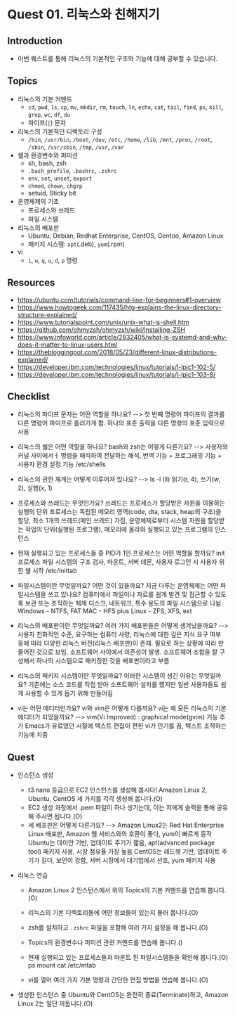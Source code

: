 # Quest 01. 리눅스와 친해지기

## Introduction
* 이번 퀘스트를 통해 리눅스의 기본적인 구조와 기능에 대해 공부할 수 있습니다.

## Topics
* 리눅스의 기본 커맨드
  * `cd`, `pwd`, `ls`, `cp`, `mv`, `mkdir`, `rm`, `touch`, `ln`, `echo`, `cat`, `tail`, `find`, `ps`, `kill`, `grep`, `wc`, `df`, `du`
  * 파이프(`|`) 문자
* 리눅스의 기본적인 디렉토리 구성
  * `/bin`, `/usr/bin`, `/boot`, `/dev`, `/etc`, `/home`, `/lib`, `/mnt`, `/proc`, `/root`, `/sbin`, `/usr/sbin`, `/tmp`, `/usr`, `/var`
* 쉘과 환경변수와 퍼미션
  * sh, bash, zsh
  * `.bash_profile`, `.bashrc`, `.zshrc`
  * `env`, `set`, `unset`, `export`
  * `chmod`, `chown`, `chgrp`
  * setuid, Sticky bit
* 운영체제의 기초
  * 프로세스와 쓰레드
  * 파일 시스템
* 리눅스의 배포판
  * Ubuntu, Debian, Redhat Enterprise, CentOS, Gentoo, Amazon Linux
  * 패키지 시스템: `apt`(.deb), `yum`(.rpm)
* vi
  * `i`, `w`, `q`, `u`, `d`, `p` 명령

## Resources
* https://ubuntu.com/tutorials/command-line-for-beginners#1-overview
* https://www.howtogeek.com/117435/htg-explains-the-linux-directory-structure-explained/
* https://www.tutorialspoint.com/unix/unix-what-is-shell.htm
* https://github.com/ohmyzsh/ohmyzsh/wiki/Installing-ZSH
* https://www.infoworld.com/article/2832405/what-is-systemd-and-why-does-it-matter-to-linux-users.html
* https://thebloggingpot.com/2018/05/23/different-linux-distributions-explained/
* https://developer.ibm.com/technologies/linux/tutorials/l-lpic1-102-5/
* https://developer.ibm.com/technologies/linux/tutorials/l-lpic1-103-8/

## Checklist
* 리눅스의 파이프 문자는 어떤 역할을 하나요?
  --> 첫 번째 명령어 파이프의 결과를 다른 명령어 파이프로 흘러가게 함.
      하나의 표준 출력을 다른 명령의 표준 입력으로 사용

* 리눅스의 쉘은 어떤 역할을 하나요? bash와 zsh는 어떻게 다른가요?
  --> 사용자와 커널 사이에서ㅓ 명령을 해석하여 전달하는 해석, 번역 기능 + 프로그래밍 기능 + 사용자 환경 설정 기능
  /etc/shells

* 리눅스의 권한 체계는 어떻게 이루어져 있나요?
  --> ls -l (ll)
      읽기(r, 4), 쓰기(w, 2), 실행(x, 1)


* 프로세스와 쓰레드는 무엇인가요?
  쓰레드는 프로세스가 할당받은 자원을 이용하는 실행의 단위
  프로세스는 독립된 메모리 영역(code,  dta, stack, heap의 구조)을 할당, 최소 1개의 쓰레드(메인 쓰레드) 가짐, 운영체제로부터 시스템 자원을 할당받는 작업의 단위(실행된 프로그램), 메모리에 올라와 실행되고 있는 프로그램의 인스턴스

* 현재 실행되고 있는 프로세스들 중 PID가 1인 프로세스는 어떤 역할을 할까요?
  init 프로세스
  파일 시스템의 구조 검사, 마운트, 서버 데몬, 사용자 로그인 시 사용자 위한 쉘 시작   /etc/inittab

* 파일시스템이란 무엇일까요? 어떤 것이 있을까요? 지금 다루는 운영체제는 어떤 파일시스템을 쓰고 있나요?
  컴퓨터에서 파일이나 자료를 쉽게 발견 및 접근할 수 있도록 보관 또는 조직하는 체제
  디스크, 네트워크, 특수 용도의 파일 시스템으로 나뉨
  Windows - NTFS, FAT
  MAC - HFS plus
  Linux - ZFS, XFS, ext

* 리눅스의 배포판이란 무엇일까요? 여러 가지 배포판들은 어떻게 생겨났을까요?
--> 사용자 친화적인 수준, 요구하는 컴퓨터 사양, 리눅스에 대한 깊은 지식 요구 여부 등에 따라 다양한 리눅스 버전(리눅스   배포판)이 존재. 필요로 하는 상황에 따라 만들어진 것으로 보임.
    소프트웨어 사이에서 의존성이 발생. 소프트웨어 조합을 잘 구성해서 하나의 시스템으로 패키징한 것을 배포판이라고 부름




* 리눅스의 패키지 시스템이란 무엇일까요? 이러한 시스템이 생긴 이유는 무엇일까요?
  기존에는 소스 코드를 직접 받아 소프트웨어 설치를 했지만 일반 사용자들도 쉽게 사용할 수 있게 돕기 위해 만들어짐


* vi는 어떤 에디터인가요? vi와 vim은 어떻게 다를까요? vi는 왜 모든 리눅스의 기본 에디터가 되었을까요?
--> vim(Vi Improved) : graphical mode(gvim) 기능 추가
    Emacs가 유료였던 시절에 텍스트 편집이 편한 vi가 인기를 끔, 텍스트 조작하는 기능에 치중

## Quest
* 인스턴스 생성
  * t3.nano 등급으로 EC2 인스턴스를 생성해 봅시다! Amazon Linux 2, Ubuntu, CentOS 세 가지를 각각 생성해 봅니다.(O)
  * EC2 생성 과정에서 .pem 파일이 하나 생기는데, 이는 저에게 슬랙을 통해 공유해 주시면 됩니다.(O)
  * 세 배포판은 어떻게 다른가요?
    --> Amazon Linux2는 Red Hat Enterprise Linux 배포판, Amazon 웹 서비스와의 호환이 좋다, yum이 빠르게 동작
    Ubuntu는 데이안 기반, 업데이트 주기가 짧음, apt(advanced package tool) 패키지 사용, 시장 점유율 가장 높음
    CentOS는 레드헷 기반, 업데이트 주기가 길다, 보안이 강함, 서버 시장에서 대기업에서 선호, yum 패키지 사용

* 리눅스 연습
  * Amazon Linux 2 인스턴스에서 위의 Topics의 기본 커맨드를 연습해 봅니다.(O)
  * 리눅스의 기본 디렉토리들에 어떤 정보들이 있는지 둘러 봅니다.(O)
  * zsh를 설치하고 `.zshrc` 파일을 포함해 여러 가지 설정을 해 봅니다.(O)
  * Topics의 환경변수나 퍼미션 관련 커맨드를 연습해 봅니다.()
  * 현재 실행되고 있는 프로세스들과 마운트 된 파일시스템들을 확인해 봅니다.(O)
    ps
    mount
    cat /etc/mtab

  * vi를 열어 여러 가지 기본 명령과 간단한 편집 방법을 연습해 봅니다.(O)
* 생성한 인스턴스 중 Ubuntu와 CentOS는 완전히 종료(Terminate)하고, Amazon Linux 2는 일단 꺼둡니다.(O)
